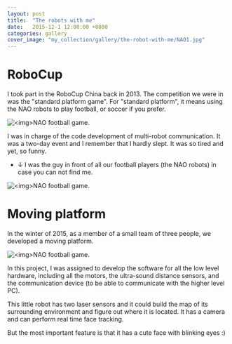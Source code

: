 ```yaml
---
layout: post
title:  "The robots with me"
date:   2015-12-1 12:00:00 +0800
categories: gallery
cover_image: "my_collection/gallery/the-robot-with-me/NAO1.jpg"
---
```


# RoboCup

I took part in the RoboCup China back in 2013. The competition we were in was the "standard platform game". For "standard platform", it means using the NAO robots to play football, or soccer if you prefer.

<p><img src="{{site.baseurl}}/my_collection/gallery/the-robot-with-me/NAO1.jpg" alt="<img>NAO football game."></p>

I was in charge of the code development of multi-robot communication. It was a two-day event and I remember that I hardly slept. It was so tired and yet, so funny.

* &darr; I was the guy in front of all our football players (the NAO robots) in case you can not find me.

<p><img src="{{site.baseurl}}/my_collection/gallery/the-robot-with-me/NAO2.jpg" alt="<img>NAO football game."></p>

# Moving platform

In the winter of 2015, as a member of a small team of three people, we developed a moving platform. 

<p><img src="{{site.baseurl}}/my_collection/gallery/the-robot-with-me/moving-platform.jpg" alt="<img>NAO football game."></p>

In this project, I was assigned to develop the software for all the low level hardware, including all the motors, the ultra-sound distance sensors, and the communication device (to be able to communicate with the higher level PC).

This little robot has two laser sensors and it could build the map of its surrounding environment and figure out where it is located. It has a camera and can perform real time face tracking.

But the most important feature is that it has a cute face with blinking eyes :)
